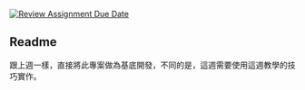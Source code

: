 [![Review Assignment Due Date](https://classroom.github.com/assets/deadline-readme-button-24ddc0f5d75046c5622901739e7c5dd533143b0c8e959d652212380cedb1ea36.svg)](https://classroom.github.com/a/Gbi5cF2w)
## Readme 

跟上週一樣，直接將此專案做為基底開發，不同的是，這週需要使用這週教學的技巧實作。
